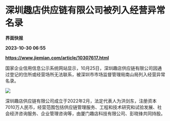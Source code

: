 # 深圳趣店供应链有限公司被列入经营异常名录
**界面快报**

**2023-10-30 06:55**

**https://www.jiemian.com/article/10307617.html**

国家企业信用信息公示系统网站显示，10月25日，深圳趣店供应链有限公司因通过登记的住所或经营场所无法联系，被深圳市市场监督管理局南山局列入经营异常名录。

![](https://img1.jiemian.com/101/original/20231030/169864847659084800_a700xH.png)

深圳趣店供应链有限公司成立于2022年2月，法定代表人为洪剑东，注册资本7010万人民币，经营范围包括供应链管理服务、工程和技术研究和试验发展、社会经济咨询服务、企业管理咨询等，由厦门趣店科技有限公司、彭晓锋共同持股。